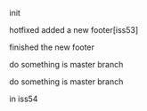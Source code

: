 init

hotfixed
added a new footer[iss53]

finished the new footer

do something is master branch

do something is master branch

in iss54